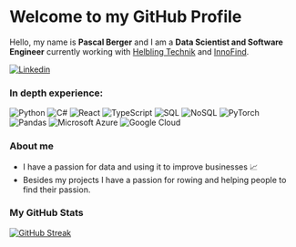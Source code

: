 # Welcome to my GitHub Profile 

Hello, my name is **Pascal Berger** and I am a **Data Scientist and Software Engineer** currently working with [Helbling Technik](https://helbling.ch/) and [InnoFind](https://innofind.ch/). 

[![Linkedin](https://img.shields.io/badge/-LinkedIn-blue?style=flat-square&logo=Linkedin&logoColor=white&link=https://www.linkedin.com/in/pascal-berger-135406157/)](https://www.linkedin.com/in/pascal-berger-135406157/)


### In depth experience:
<div>
<img alt="Python" src="https://img.shields.io/badge/-Python-3776AB?style=flat-square&logo=python&logoColor=white" />
<img alt="C#" src="https://img.shields.io/badge/C%23-239120.svg?logo=csharp&logoColor=white&style=flat" />
<img alt="React" src="https://img.shields.io/badge/React-61DAFB.svg?logo=react&logoColor=white&style=flat" />
<img alt="TypeScript" src="https://img.shields.io/badge/TypeScript-3178C6.svg?logo=typescript&logoColor=white&style=flat" />
<img alt="SQL" src="https://img.shields.io/badge/SQL-4479A1.svg?logo=sql&logoColor=white&style=flat" />
<img alt="NoSQL" src="https://img.shields.io/badge/NoSQL-4DB33D.svg?logo=nosql&logoColor=white&style=flat" />
<img alt="PyTorch" src="https://img.shields.io/badge/-PyTorch-000000?style=flat-square&logo=pytorch&logoColor=red" />
<img alt="Pandas" src="https://img.shields.io/badge/-Pandas-150458?style=flat-square&logo=pandas&logoColor=white" />
<img alt="Microsoft Azure" src="https://img.shields.io/badge/Microsoft%20Azure-0089D6.svg?logo=microsoft-azure&logoColor=white&style=flat" />
<img alt="Google Cloud" src="https://img.shields.io/badge/-Google%20Cloud-4285F4?style=flat-square&logo=google%20cloud&logoColor=white" />
</div>


### About me
- I have a passion for data and using it to improve businesses 📈
- Besides my projects I have a passion for rowing and helping people to find their passion. 


### My GitHub Stats

[![GitHub Streak](https://github-readme-streak-stats.herokuapp.com?user=phyti1)](https://git.io/streak-stats)
